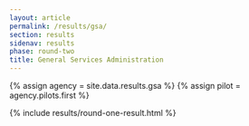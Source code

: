 ```yaml
---
layout: article
permalink: /results/gsa/
section: results
sidenav: results
phase: round-two
title: General Services Administration
---
```


{% assign agency = site.data.results.gsa %}
{% assign pilot = agency.pilots.first %}

{% include results/round-one-result.html %}
